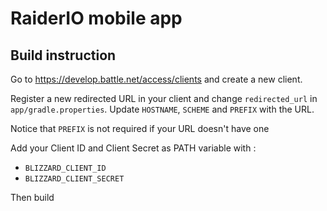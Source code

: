 # RaiderIO mobile app

## Build instruction
Go to https://develop.battle.net/access/clients and create a new client.

Register a new redirected URL in your client and change `redirected_url` in `app/gradle.properties`.
Update `HOSTNAME`, `SCHEME` and `PREFIX` with the URL.

Notice that `PREFIX` is not required if your URL doesn't have one

Add your Client ID and Client Secret as PATH variable with :

- `BLIZZARD_CLIENT_ID`
- `BLIZZARD_CLIENT_SECRET`

Then build
